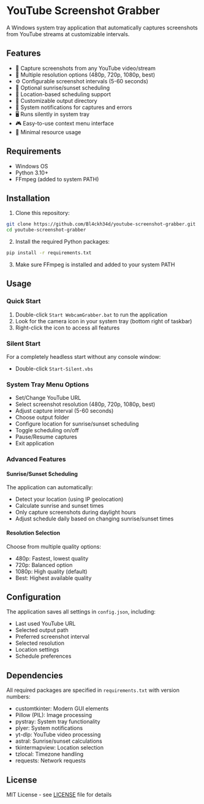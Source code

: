 # YouTube Screenshot Grabber

A Windows system tray application that automatically captures screenshots from YouTube streams at customizable intervals.

## Features

- 🎥 Capture screenshots from any YouTube video/stream
- 🎯 Multiple resolution options (480p, 720p, 1080p, best)
- ⚙️ Configurable screenshot intervals (5-60 seconds)
- 🌅 Optional sunrise/sunset scheduling
- 📍 Location-based scheduling support
- 📂 Customizable output directory
- 🔔 System notifications for captures and errors
- 🖥️ Runs silently in system tray
- 🎮 Easy-to-use context menu interface
- 🚀 Minimal resource usage

## Requirements

- Windows OS
- Python 3.10+
- FFmpeg (added to system PATH)

## Installation

1. Clone this repository:
```bash
git clone https://github.com/Bl4ckh34d/youtube-screenshot-grabber.git
cd youtube-screenshot-grabber
```

2. Install the required Python packages:
```bash
pip install -r requirements.txt
```

3. Make sure FFmpeg is installed and added to your system PATH

## Usage

### Quick Start
1. Double-click `Start WebcamGrabber.bat` to run the application
2. Look for the camera icon in your system tray (bottom right of taskbar)
3. Right-click the icon to access all features

### Silent Start
For a completely headless start without any console window:
- Double-click `Start-Silent.vbs`

### System Tray Menu Options
- Set/Change YouTube URL
- Select screenshot resolution (480p, 720p, 1080p, best)
- Adjust capture interval (5-60 seconds)
- Choose output folder
- Configure location for sunrise/sunset scheduling
- Toggle scheduling on/off
- Pause/Resume captures
- Exit application

### Advanced Features

#### Sunrise/Sunset Scheduling
The application can automatically:
- Detect your location (using IP geolocation)
- Calculate sunrise and sunset times
- Only capture screenshots during daylight hours
- Adjust schedule daily based on changing sunrise/sunset times

#### Resolution Selection
Choose from multiple quality options:
- 480p: Fastest, lowest quality
- 720p: Balanced option
- 1080p: High quality (default)
- Best: Highest available quality

## Configuration

The application saves all settings in `config.json`, including:
- Last used YouTube URL
- Selected output path
- Preferred screenshot interval
- Selected resolution
- Location settings
- Schedule preferences

## Dependencies

All required packages are specified in `requirements.txt` with version numbers:
- customtkinter: Modern GUI elements
- Pillow (PIL): Image processing
- pystray: System tray functionality
- plyer: System notifications
- yt-dlp: YouTube video processing
- astral: Sunrise/sunset calculations
- tkintermapview: Location selection
- tzlocal: Timezone handling
- requests: Network requests

## License

MIT License - see [LICENSE](LICENSE) file for details
